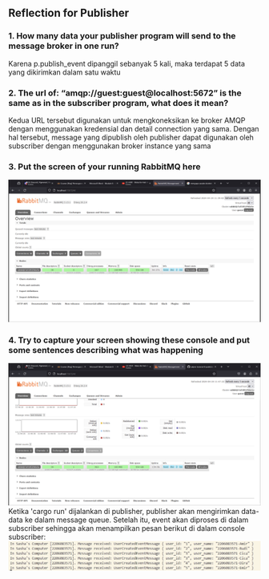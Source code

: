 ## Reflection for Publisher

### 1. How many data your publisher program will send to the message broker in one run?
Karena p.publish_event dipanggil sebanyak 5 kali, maka terdapat 5 data yang dikirimkan dalam satu waktu

### 2. The url of: “amqp://guest:guest@localhost:5672” is the same as in the subscriber program, what does it mean?
Kedua URL tersebut digunakan untuk mengkoneksikan ke broker AMQP dengan menggunakan kredensial dan detail connection yang sama. Dengan hal tersebut, message yang dipublish oleh publisher dapat digunakan oleh subscriber dengan menggunakan broker instance yang sama

### 3. Put the screen of your running RabbitMQ here
![alt text](image.png)

### 4. Try to capture your screen showing these console and put some sentences describing what was happening
![alt text](image-2.png)
Ketika 'cargo run' dijalankan di publisher, publisher akan mengirimkan data-data ke dalam message queue. Setelah itu, event akan diproses di dalam subscriber sehingga akan menampilkan pesan berikut di dalam console subscriber:
![alt text](image-1.png)


